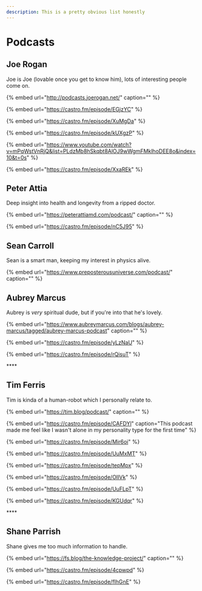```yaml
---
description: This is a pretty obvious list honestly
---
```


# Podcasts

## Joe Rogan

Joe is Joe \(lovable once you get to know him\), lots of interesting people come on.

{% embed url="http://podcasts.joerogan.net/" caption="" %}

{% embed url="https://castro.fm/episode/EGjzYC" %}

{% embed url="https://castro.fm/episode/XuMgDa" %}

{% embed url="https://castro.fm/episode/kUXgzP" %}

{% embed url="https://www.youtube.com/watch?v=mPqWstVnRjQ&list=PLdzMb8hSkqbt8AlOJ9wWgmFMklhoDEE8o&index=10&t=0s" %}

{% embed url="https://castro.fm/episode/XxaREk" %}

## Peter Attia

Deep insight into health and longevity from a ripped doctor.

{% embed url="https://peterattiamd.com/podcast/" caption="" %}

{% embed url="https://castro.fm/episode/nC5J95" %}



## Sean Carroll

Sean is a smart man, keeping my interest in physics alive.

{% embed url="https://www.preposterousuniverse.com/podcast/" caption="" %}

## Aubrey Marcus

Aubrey is _very_ spiritual dude, but if you're into that he's lovely.

{% embed url="https://www.aubreymarcus.com/blogs/aubrey-marcus/tagged/aubrey-marcus-podcast" caption="" %}

{% embed url="https://castro.fm/episode/yLzNaU" %}

{% embed url="https://castro.fm/episode/rQisuT" %}

\*\*\*\*

## Tim Ferris

Tim is kinda of a human-robot which I personally relate to.

{% embed url="https://tim.blog/podcast/" caption="" %}

{% embed url="https://castro.fm/episode/CAFDYl" caption="This podcast made me feel like I wasn\'t alone in my personality type for the first time" %}

{% embed url="https://castro.fm/episode/Mir6oi" %}

{% embed url="https://castro.fm/episode/UuMxMT" %}

{% embed url="https://castro.fm/episode/tepMpx" %}

{% embed url="https://castro.fm/episode/OlIVk" %}

{% embed url="https://castro.fm/episode/UuFLpT" %}

{% embed url="https://castro.fm/episode/KGUdqr" %}

\*\*\*\*

## Shane Parrish

Shane gives me too much information to handle.

{% embed url="https://fs.blog/the-knowledge-project/" caption="" %}

{% embed url="https://castro.fm/episode/4cpwpd" %}

{% embed url="https://castro.fm/episode/fIhGnE" %}





